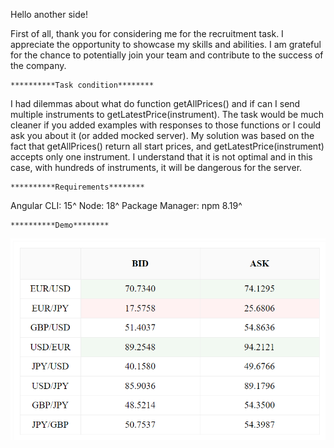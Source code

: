 Hello another side!

First of all, thank you for considering me for the recruitment task. I appreciate the opportunity to showcase my skills and abilities. I am grateful for the chance to potentially join your team and contribute to the success of the company.

    **********Task condition********

I had dilemmas about what do function getAllPrices() and if can I send multiple instruments to getLatestPrice(instrument). The task would be much cleaner if you added examples with responses to those functions or I could ask you about it (or added mocked server). My solution was based on the fact that getAllPrices() return all start prices, and getLatestPrice(instrument) accepts only one instrument. I understand that it is not optimal and in this case, with hundreds of instruments, it will be dangerous for the server.

    **********Requirements********

Angular CLI: 15^
Node: 18^
Package Manager: npm 8.19^

    **********Demo********

![Demo](/fx-price-ticker-ui/src/assets/demo.png)
